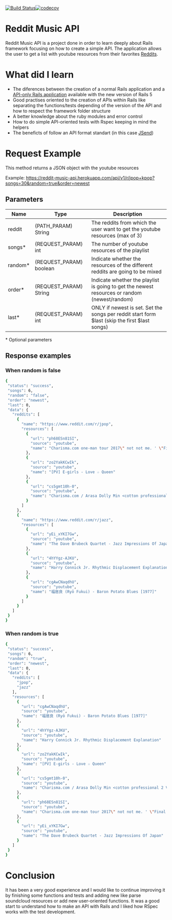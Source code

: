 [![Build Status](https://travis-ci.org/jdecastroc/reddit-music-api.svg?branch=master)](https://travis-ci.org/jdecastroc/music-discoverer)[![codecov](https://codecov.io/gh/jdecastroc/reddit-music-api/branch/master/graph/badge.svg)](https://codecov.io/gh/jdecastroc/reddit-music-api)
# Reddit Music API

Reddit Music API is a project done in order to learn deeply about Rails framework focusing on how to create a simple API. The application allows the user to get a list with youtube resources from their favorites [Reddits](www.reddit.com).

# What did I learn
  - The diferences between the creation of a normal Rails application and a [API-only Rails application](http://edgeguides.rubyonrails.org/api_app.html) available with the new version of Rails 5
  - Good practises oriented to the creation of APIs within Rails like separating the functions/tests depending of the version of the API and how to respect the framework folder structure
  - A better knowledge about the ruby modules and error control
  - How to do simple API-oriented tests with Rspec keeping in mind the helpers
  - The beneficts of follow an API format standart (in this case [JSend](http://labs.omniti.com/labs/jsend)) 

# Request Example
This method returns a JSON object with the youtube resources

Example: https://reddit-music-api.herokuapp.com/api/v1/r/jpop+kpop?songs=30&random=true&order=newest
## Parameters
| Name | Type | Description |
| ------ | ------ | ------ |
| reddit | (PATH_PARAM) String | The reddits from which the user want to get the youtube resources (max of 3) |
| songs* | (REQUEST_PARAM) int | The number of youtube resources of the playlist | 
| random* | (REQUEST_PARAM) boolean | Indicate whether the resources of the different reddits are going to be mixed |
| order* | (REQUEST_PARAM) String | Indicate whether the playlist is going to get the newest resources or random (newest/random) |
| last* | (REQUEST_PARAM) int | ONLY if newest is set. Set the songs per reddit start form $last (skip the first $last songs) |
 \* Optional parameters
 
 ## Response examples
 ### When random is false
 ```sh
{
  "status": "success",
  "songs": 6,
  "random": "false",
  "order": "newest",
  "last": 0,
  "data": {
    "reddits": [
      {
        "name": "https://www.reddit.com/r/jpop",
        "resources": [
          {
            "url": "ph68ESn81SI",
            "source": "youtube",
            "name": "Charisma.com one-man tour 2017\" not not me. ' \"Final performances than, live video of the show off the encore\" Arasa Dolly Min \"."
          },
          {
            "url": "zo2YakKCwIk",
            "source": "youtube",
            "name": "[PV] E-girls - Love ☆ Queen"
          },
          {
            "url": "cs5gmt10h-0",
            "source": "youtube",
            "name": "Charisma.com / Arasa Dolly Min <cotton professional 2 Ver.> - YouTube"
          }
        ]
      },
      {
        "name": "https://www.reddit.com/r/jazz",
        "resources": [
          {
            "url": "yEi_xYKI7Gw",
            "source": "youtube",
            "name": "The Dave Brubeck Quartet - Jazz Impressions Of Japan"
          },
          {
            "url": "4hYYgz-AJKU",
            "source": "youtube",
            "name": "Harry Connick Jr. Rhythmic Displacement Explanation"
          },
          {
            "url": "cgAwCNaqdhU",
            "source": "youtube",
            "name": "福居良 (Ryō Fukui) - Baron Potato Blues [1977]"
          }
        ]
      }
    ]
  }
}
```
### When random is true
 ```sh
{
  "status": "success",
  "songs": 6,
  "random": "true",
  "order": "newest",
  "last": 0,
  "data": {
    "reddits": [
      "jpop",
      "jazz"
    ],
    "resources": [
      {
        "url": "cgAwCNaqdhU",
        "source": "youtube",
        "name": "福居良 (Ryō Fukui) - Baron Potato Blues [1977]"
      },
      {
        "url": "4hYYgz-AJKU",
        "source": "youtube",
        "name": "Harry Connick Jr. Rhythmic Displacement Explanation"
      },
      {
        "url": "zo2YakKCwIk",
        "source": "youtube",
        "name": "[PV] E-girls - Love ☆ Queen"
      },
      {
        "url": "cs5gmt10h-0",
        "source": "youtube",
        "name": "Charisma.com / Arasa Dolly Min <cotton professional 2 Ver.> - YouTube"
      },
      {
        "url": "ph68ESn81SI",
        "source": "youtube",
        "name": "Charisma.com one-man tour 2017\" not not me. ' \"Final performances than, live video of the show off the encore\" Arasa Dolly Min \"."
      },
      {
        "url": "yEi_xYKI7Gw",
        "source": "youtube",
        "name": "The Dave Brubeck Quartet - Jazz Impressions Of Japan"
      }
    ]
  }
}
```

# Conclusion
It has been a very good experience and I would like to continue improving it by finishing some functions and tests and adding new like parse soundcloud resources or add new user-oriented functions. It was a good start to understand how to make an API with Rails and I liked how RSpec works with the test development.
